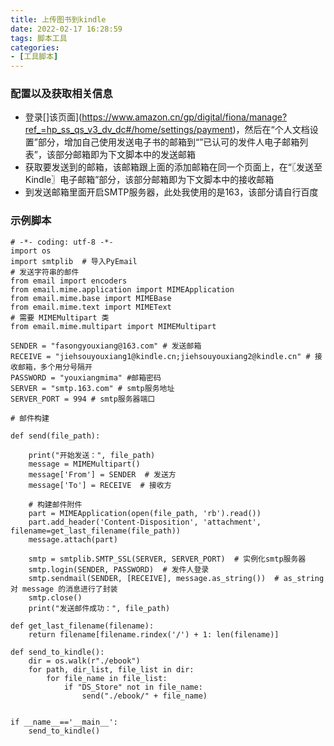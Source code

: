 ```yaml
---
title: 上传图书到kindle
date: 2022-02-17 16:28:59
tags: 脚本工具
categories:
- [工具脚本]
---
```


### 配置以及获取相关信息
* 登录[]该页面](https://www.amazon.cn/gp/digital/fiona/manage?ref_=hp_ss_qs_v3_dv_dc#/home/settings/payment)，然后在“个人文档设置”部分，增加自己使用发送电子书的邮箱到“”已认可的发件人电子邮箱列表”，该部分邮箱即为下文脚本中的发送邮箱
* 获取要发送到的邮箱，该邮箱跟上面的添加邮箱在同一个页面上，在“〖发送至Kindle〗电子邮箱”部分，该部分邮箱即为下文脚本中的接收邮箱
* 到发送邮箱里面开启SMTP服务器，此处我使用的是163，该部分请自行百度



### 示例脚本
```
# -*- coding: utf-8 -*-
import os
import smtplib  # 导入PyEmail
# 发送字符串的邮件
from email import encoders
from email.mime.application import MIMEApplication
from email.mime.base import MIMEBase
from email.mime.text import MIMEText
# 需要 MIMEMultipart 类
from email.mime.multipart import MIMEMultipart

SENDER = "fasongyouxiang@163.com" # 发送邮箱
RECEIVE = "jiehsouyouxiang1@kindle.cn;jiehsouyouxiang2@kindle.cn" # 接收邮箱，多个用分号隔开
PASSWORD = "youxiangmima" #邮箱密码
SERVER = "smtp.163.com" # smtp服务地址
SERVER_PORT = 994 # smtp服务器端口

# 邮件构建

def send(file_path):

    print("开始发送：", file_path)
    message = MIMEMultipart()
    message['From'] = SENDER  # 发送方
    message['To'] = RECEIVE  # 接收方

    # 构建邮件附件
    part = MIMEApplication(open(file_path, 'rb').read())
    part.add_header('Content-Disposition', 'attachment', filename=get_last_filename(file_path))
    message.attach(part)

    smtp = smtplib.SMTP_SSL(SERVER, SERVER_PORT)  # 实例化smtp服务器
    smtp.login(SENDER, PASSWORD)  # 发件人登录
    smtp.sendmail(SENDER, [RECEIVE], message.as_string())  # as_string 对 message 的消息进行了封装
    smtp.close()
    print("发送邮件成功：", file_path)

def get_last_filename(filename):
    return filename[filename.rindex('/') + 1: len(filename)]

def send_to_kindle():
    dir = os.walk(r"./ebook")
    for path, dir_list, file_list in dir:
        for file_name in file_list:
            if "DS_Store" not in file_name:
                send("./ebook/" + file_name)


if __name__=='__main__':
    send_to_kindle()
```
